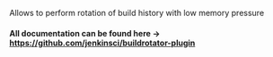 Allows to perform rotation of build history with low memory pressure

#### All documentation can be found here -\> <https://github.com/jenkinsci/buildrotator-plugin>
